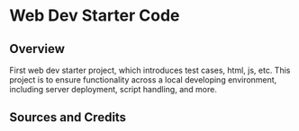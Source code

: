 # Web Dev Starter Code

## Overview

First web dev starter project, which introduces test cases, html, js, etc. This project is to ensure functionality across a local developing environment, including server deployment, script handling, and more.

## Sources and Credits